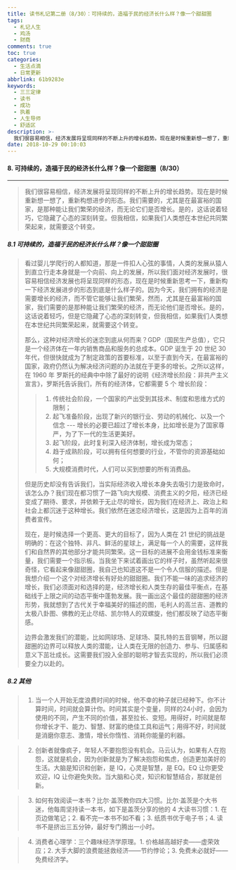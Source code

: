 ```yaml
---
title: 读书札记第二册（8/30）：可持续的，造福于民的经济长什么样？像一个甜甜圈
tags:
  - 札记人生
  - 鸡汤
  - 财商
comments: true
toc: true
categories:
  - 生活点滴
  - 日常更新
abbrlink: 61b9283e
keywords:
  - 三三定律
  - 读书
  - 成功
  - 执着
  - 人生导师
  - 舒适区
description: >-
  我们很容易相信，经济发展将呈现同样的不断上升的增长趋势。现在是时候重新想一想了，重新构想进步的形态。我们需要的，尤其是在最富裕的国家，是那种能让我们繁荣的经济，而无论它们是否增长。是的，这话说着轻巧，它隐藏了心态的深刻转变。但我相信，如果我们人类想在本世纪共同繁荣起来，就需要这个转变。
date: 2018-10-29 00:10:03
---
```

<script type="text/javascript" src="/js/src/bai.js"></script>

#### 8. 可持续的，造福于民的经济长什么样？像一个甜甜圈（8/30）
---
> 我们很容易相信，经济发展将呈现同样的不断上升的增长趋势。现在是时候重新想一想了，重新构想进步的形态。我们需要的，尤其是在最富裕的国家，是那种能让我们繁荣的经济，而无论它们是否增长。是的，这话说着轻巧，它隐藏了心态的深刻转变。但我相信，如果我们人类想在本世纪共同繁荣起来，就需要这个转变。

##### 8.1 可持续的，造福于民的经济长什么样？像一个甜甜圈
> 看过婴儿学爬行的人都知道，那是一件扣人心弦的事情，人类的发展从猿人到直立行走本身就是一个向前、向上的发展，所以我们面对经济发展时，很容易相信经济发展也将呈现同样的形态，现在是时候重新思考一下，重新构一下经济发展进步的形态到底是什么样子的。因为今天，我们拥有的经济是需要增长的经济，而不管它能够让我们繁荣，然而，尤其是在最富裕的国家，我们需要的是那种能让我们繁荣的经济，而无论他们是否增长。是的，这话说着轻巧，但是它隐藏了心态的深刻转变，但我相信，如果我们人类想在本世纪共同繁荣起来，就需要这个转变。
>
> 那么，这种对经济增长的迷恋到底从何而来？GDP（国民生产总值），它只是一个经济体在一年内销售商品和服务的总成本。GDP 诞生于 20 世纪 30 年代，但很快就成为了制定政策的首要标准，以至于直到今天，在最富裕的国家，政府仍然认为解决经济问题的办法就在于更多的增长。之所以这样，在 1960 年 罗斯托的经典中中除了最好的说明《经济增长阶段：非共产主义宣言》，罗斯托告诉我们，所有的经济体，它都需要 5 个 增长阶段：
>> 1. 传统社会阶段，一个国家的产出受到其技术、制度和思维方式的限制；
>> 2. 起飞准备阶段，出现了新兴的银行业、劳动的机械化、以及一个信念 --- 增长的必要已超过了增长本身，比如增长是为了国家尊严，为了下一代的生活更美好。
>> 3. 起飞阶段，此时复利深入经济体制，增长成为常态；
>> 4. 趋于成熟阶段，可以拥有任何想要的行业，不管你的资源基础如何；
>> 5. 大规模消费时代，人们可以买到想要的所有消费品。
>>
> 但是历史却没有告诉我们，当实际经济收入增长本身失去吸引力是致命时，该怎么办？我们现在都习惯了一路飞向大规模、消费主义的夕阳，经济已经变成了期待、要求，并依赖于无止尽的增长，因为我们在经济上、政治上和社会上都沉迷于这种增长。我们依然在迷恋经济增长，这是因为上百年的消费者宣传。
>
> 现在，是时候选择一个更高、更大的目标了，因为人类在 21 世纪的挑战是明确的：在这个独特、非凡、鲜活的星球上，满足每一个人的需要，这样我们和自然界的其他部分才能共同繁荣。这一目标的进展不会用金钱标准来衡量，我们需要一个指示板。当我坐下来试着画出它的样子时，虽然听起来很奇怪，它看起来像甜甜圈，我自己也知道这不是一个令人信服的描述。但是我想介绍一个这个对经济增长有好处的甜甜圈。我们不能一味的追求经济的增长，我们必须面对和选择的是，经济增长和人类生存的最佳平衡点，在基础线于上限之间的动态平衡中蓬勃发展。我一画出这个最佳的甜甜圈的经济形势，我就想到了古代关于幸福美好的描述的图，毛利人的高兰吉、道教的太极八卦图、佛教的无止尽结、凯尔特人的双螺旋，他们都反映了动态平衡感。
>
> 边界会激发我们的潜能，比如网球场、足球场、莫扎特的五音钢琴，所以甜甜圈的边界可以释放人类的潜能，让人类在无限的创造力、参与、归属感和意义下茁壮成长。这需要我们投入全部的聪明才智去实现的，所以我们必须要全力以赴的。

##### 8.2 其他
> 1. 当一个人开始无度浪费时间的时候，他不幸的种子就已经种下。你不计算时间，时间就会算计你。时间其实是个变量，同样的24小时，会因为使用的不同，产生不同的价值，甚至拉长、变短。用得好，时间就是帮你增长才干、能力、智慧、财富的绝佳工具和运气；用得不好，时间就是消磨你意志、激情，增长你惰性、消耗你能量的利器。

> 2. 创新者就像疯子，年轻人不要抱怨没有机会。马云认为，如果有人在抱怨，这就是机会，因为创新就是为了解决抱怨和焦虑，创造更加美好的生活。大脑是知识和创新，是 IQ，心灵是智慧，是 EQ。EQ 让你更受欢迎，IQ 让你避免失败。当大脑和心灵，知识和智慧结合，那就是创新。

> 3. 如何有效阅读一本书？比尔·盖茨教你四大习惯。比尔·盖茨是个大书迷，他每周坚持读一本书，如下是盖茨分享的他的 4 大读书习惯：1. 在页边做笔记；2. 看不完一本书不如不看；3. 纸质书优于电子书；4. 读书不是挤出三五分钟，最好专门腾出一小时。

> 4. 消费者心理学：三个趣味经济学原理。1. 价格越高越好卖——虚荣效应；2. 大手大脚的浪费能拯救经济——节约悖论；3. 免费未必就好——免费经济学。
